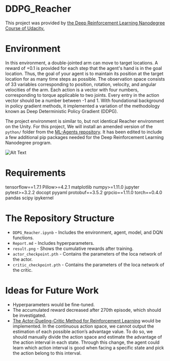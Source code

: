 # DDPG_Reacher
This project was provided by [the Deep Reinforcement Learning Nanodegree Course of Udacity.](https://www.udacity.com/course/deep-reinforcement-learning-nanodegree--nd893)

# Environment
In this environment, a double-jointed arm can move to target locations. A reward of +0.1 is provided for each step that the agent's hand is in the goal location. Thus, the goal of your agent is to maintain its position at the target location for as many time steps as possible.
The observation space consists of 33 variables corresponding to position, rotation, velocity, and angular velocities of the arm. Each action is a vector with four numbers, corresponding to torque applicable to two joints. Every entry in the action vector should be a number between -1 and 1.
With foundational background in policy gradient methods, it implemented a variation of the methodology known as Deep Deterministic Policy Gradient (DDPG).

The project environment is similar to, but not identical Reacher environment on the Unity. For this project, We will install an amended version of the `python/` folder from the [ML-Agents repository](https://github.com/Unity-Technologies/ml-agents).  It has been edited to include a few additional pip packages needed for the Deep Reinforcement Learning Nanodegree program.<br/>

![Alt Text](https://video.udacity-data.com/topher/2018/June/5b1ea778_reacher/reacher.gif)

# Requirements
tensorflow==1.7.1
Pillow>=4.2.1
matplotlib
numpy>=1.11.0
jupyter
pytest>=3.2.2
docopt
pyyaml
protobuf==3.5.2
grpcio==1.11.0
torch==0.4.0
pandas
scipy
ipykernel

# The Repository Structure
* ``DDPG_Reacher.ipynb`` - Includes the environment, agent, model, and DQN functions.<br/>
* ``Report.md`` - Includes hyperparameters.<br/>
* ``result.png`` - Shows the cumulative rewards after training.<br/>
* ``actor_checkpoint.pth`` - Contains the parameters of the loca network of the actor.<br/>
* ``critic_checkpoint.pth`` - Contains the parameters of the loca network of the critic.<br/>

# Ideas for Future Work
* Hyperparameters would be fine-tuned.
* The accumulated reward decreased after 270th episode, which should be investigated. 
* [The Actor-Dueling-Critic Method for Reinforcement Learning](https://europepmc.org/article/pmc/6479875#B19-sensors-19-01547) would be implemented. In the continuous action space, we cannot output the estimation of each possible action’s advantage value. To do so, we should manually divide the action space and estimate the advantage of the action interval in each state. Through this change, the agent could learn which action interval is good when facing a specific state and pick the action belong to this interval.
